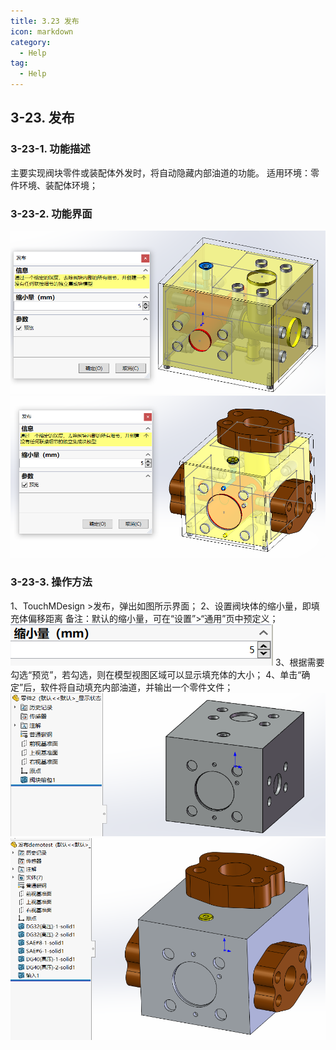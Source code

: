 ```yaml
---
title: 3.23 发布
icon: markdown
category:
  - Help
tag:
  - Help
---
```


## 3-23. 发布
### 3-23-1. 功能描述
主要实现阀块零件或装配体外发时，将自动隐藏内部油道的功能。
适用环境：零件环境、装配体环境；
### 3-23-2. 功能界面
![图片](/images/25007943.png)
![图片](/images/25007974.png)
### 3-23-3. 操作方法
1、TouchMDesign >发布，弹出如图所示界面；
2、设置阀块体的缩小量，即填充体偏移距离
备注：默认的缩小量，可在“设置”>“通用”页中预定义；
![图片](/images/25008009.png)
3、根据需要勾选“预览”，若勾选，则在模型视图区域可以显示填充体的大小；
4、单击“确定”后，软件将自动填充内部油道，并输出一个零件文件；
![图片](/images/25008060.png)
![图片](/images/25008050.png)